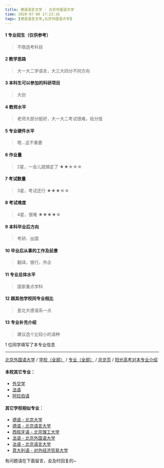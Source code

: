```yaml
---
title: 德语语言文学 - 北京外国语大学
time: 2020-07-08 17:23:26
tags: [德语语言文学,北京外国语大学]
---
```

#### 1 专业招生（仅供参考）  
> 不限选考科目 


#### 2 教学思路
> 大一大二学语言，大三大四分不同方向


#### 3 本科生可以参加的科研项目
> 大创


#### 4 教师水平
> 老师大部分挺好，大一大二考试很难，给分低


#### 5 专业硬件水平
> 嗯…这不重要


#### 6 作业量
> 2星，一会儿就搞定了
★★☆☆☆


#### 7 考试数量
> 3星，考试还行
★★★☆☆


#### 8 考试难度
> 4星，很难
★★★★☆


#### 9 本科毕业后方向
> 考研、出国


#### 10 毕业后从事的工作及前景
> 翻译，银行，外企


#### 11 专业总体水平
> 国家重点学科


#### 12 跟其他学校同专业相比
> 差北大德语系一点


#### 13 专业补充介绍
> 建议选个比较小的语种

1 位同学填写了本专业信息
***
[北京外国语大学](https://univgo.github.io/2020/07/08/北京外国语大学) / [学校（全部）](https://univgo.github.io/2020/07/08/3efa6bcca419) / [专业（全部）](https://univgo.github.io/2020/07/08/2d4c6d3552c2) / [总览页](https://univgo.github.io/2020/07/08/445daeb4fa00) / [阳光高考对本专业介绍](http://gaokao.chsi.com.cn/sch/zyk/view.do?schId=73394614&specId=73383491)
#### 本校其它专业：
- [外交学](https://univgo.github.io/2020/07/08/1fd62a7bd5ad)
- [法语](https://univgo.github.io/2020/07/08/e666d920c112)
- [阿拉伯语](https://univgo.github.io/2020/07/08/9b03fdebe75d)

#### 其它学校相似专业：
- [德语 - 北京大学](https://univgo.github.io/2020/07/08/8156427c0203)
- [德语 - 北京语言大学](https://univgo.github.io/2020/07/08/64a1801b0d5a)
- [西班牙语 - 北京理工大学](https://univgo.github.io/2020/07/08/e0901a0de766)
- [法语 - 北京外国语大学](https://univgo.github.io/2020/07/08/e666d920c112)
- [法语 - 北京语言大学](https://univgo.github.io/2020/07/08/1ca0158bb953)
- [意大利语 - 对外经济贸易大学](https://univgo.github.io/2020/07/08/08a3917b473c)


有问题请在下面留言，会及时回复的~
